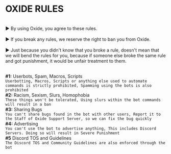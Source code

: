 # OXIDE RULES
<br>
► By using Oxide, you agree to these rules.
</br>
<br>
► If you break any rules, we reserve the right to ban you from Oxide.
</br>
<br>
► Just because you didn't know that you broke a rule, doesn't mean that we will bend the rules for you, because if someone else broke the same rule and got punishment, it would be unfair treatment to them.
</br>

<br>

**#1:** Userbots, Spam, Macros, Scripts
</br>
`Userbotting, Macros, Scripts or anything else used to automate commands is strictly prohibited, Spamming using the bots is also prohibited`
<br>
**#2:** Racism, Sexism, Slurs, Homophobia
</br>
`These things won't be tolerated, Using slurs within the bot commands will result in a ban`
<br>
**#3:** Sharing Bugs
</br>
`You can't share bugs found in the bot with other users, Report it to the Staff of Oxide Support Server, so we can fix the bug quickly`
<br>
**#4:** Advertising
</br>
`You can't use the bot to advertise anything, This includes Discord Servers. Doing so will result in Severe Punishment`
<br>
**#5** Discord TOS and Guidelines
</br>
`The Discord TOS and Community Guidelines are also enforced through the bot`
